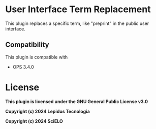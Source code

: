 # User Interface Term Replacement

This plugin replaces a specific term, like "preprint" in the public user interface.

## Compatibility

This plugin is compatible with
* OPS 3.4.0

# License
__This plugin is licensed under the GNU General Public License v3.0__

__Copyright (c) 2024 Lepidus Tecnologia__

__Copyright (c) 2024 SciELO__
